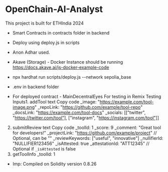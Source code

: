 # OpenChain-AI-Analyst
This project is built for ETHIndia 2024


- Smart Contracts in contracts folder in backend
- Deploy using deploy.js in scripts
- Anon Adhar used.
- Akave (Storage) - Docker Instance should be running https://docs.akave.ai/js-docker-example-code
- npx hardhat run scripts/deploy.js --network sepolia_base
- .env in backend folder

- For deployed contract - MainDecentralEyes 
For testing in Remix
Testing Inputs1. addTool
text
Copy code
_image: "https://example.com/tool-image.png"
_repoLink: "https://github.com/example/tool-repo"
_docsLink: "https://example.com/tool-docs"
_socials: [["twitter", "https://twitter.com/tool"], ["instagram", "https://instagram.com/tool"]]
2. submitReview
text
Copy code
_toolId: 1
_score: 9
_comment: "Great tool for developers!"
_projectLink: "https://github.com/example/project" // Optional, can be ""
_reviewKeywords: ["useful", "innovative"]
_nullifierId: "NULLIFIER123456"
_isAttested: true
_attestationId: "ATT12345" // Optional if `_isAttested` is false
4. getToolInfo
_toolId: 1

- Imp: Compiled on Solidity version 0.8.26
